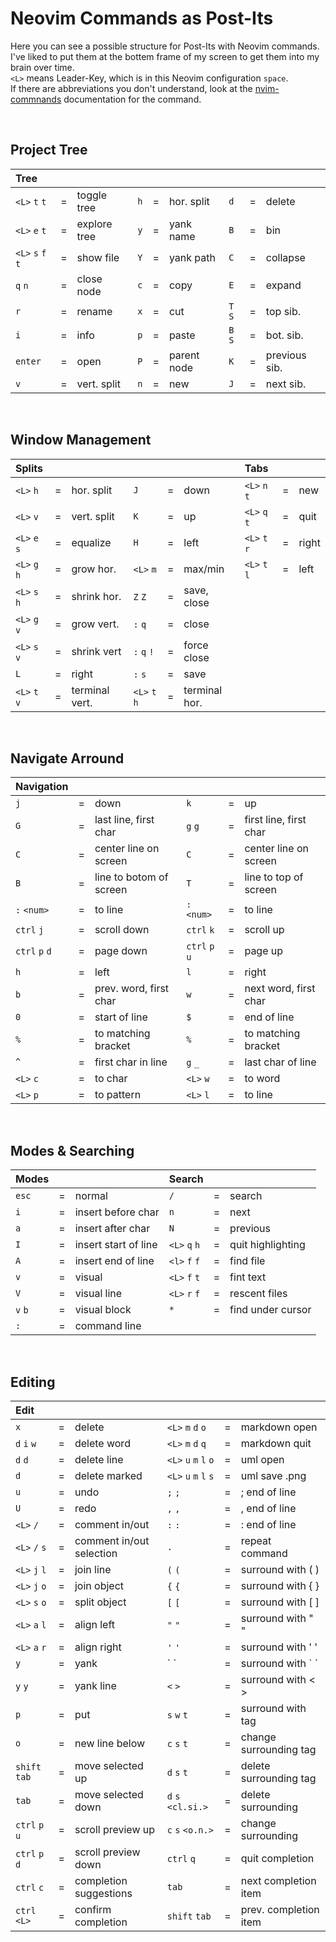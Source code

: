 # Neovim Commands as Post-Its
Here you can see a possible structure for Post-Its with Neovim commands.  
I've liked to put them at the bottem frame of my screen to get them into my
brain over time.  
`<L>` means Leader-Key, which is in this Neovim configuration `space`.  
If there are abbreviations you don't understand, look at the
[nvim-commnands](/docs/nvim-commands.md) documentation for the command.

<br>

## Project Tree

|Tree               |   |              |     |   |             |         |   |              |
|:------------------|:-:|:-------------|:----|:-:|:------------|:--------|:-:|:-------------|
| `<L>` `t` `t`     | = | toggle tree  | `h` | = | hor. split  | `d`     | = | delete       |
| `<L>` `e` `t`     | = | explore tree | `y` | = | yank name   | `B`     | = | bin          |
| `<L>` `s` `f` `t` | = | show file    | `Y` | = | yank path   | `C`     | = | collapse     |
| `q` `n`           | = | close node   | `c` | = | copy        | `E`     | = | expand       |
| `r`               | = | rename       | `x` | = | cut         | `T` `S` | = | top sib.     |
| `i`               | = | info         | `p` | = | paste       | `B` `S` | = | bot. sib.    |
| `enter`           | = | open         | `P` | = | parent node | `K`     | = | previous sib.|
| `v`               | = | vert. split  | `n` | = | new         | `J`     | = | next sib.    |

<br>

## Window Management

| Splits        |   |                |              |   |               | Tabs          |   |      |
|:--------------|:-:|:---------------|:-------------|:-:|:--------------|:--------------|:-:|:-----|
| `<L>` `h`     | = | hor. split     | `J`          | = | down          | `<L>` `n` `t` | = | new  |
| `<L>` `v`     | = | vert. split    | `K`          | = | up            | `<L>` `q` `t` | = | quit |
| `<L>` `e` `s` | = | equalize       | `H`          | = | left          | `<L>` `t` `r` | = | right|
| `<L>` `g` `h` | = | grow hor.      | `<L>` `m`    | = | max/min       | `<L>` `t` `l` | = | left |
| `<L>` `s` `h` | = | shrink hor.    | `Z` `Z`      | = | save, close   |
| `<L>` `g` `v` | = | grow vert.     | `:` `q`      | = | close         |
| `<L>` `s` `v` | = | shrink vert    | `:` `q` `!`  | = | force close   |
| `L`           | = | right          | `:` `s`      | = | save          |
| `<L>` `t` `v` | = | terminal vert. | `<L>` `t` `h`| = | terminal hor. |

<br>

## Navigate Arround

| Navigation     |   |                        |                |   |                        |
|:---------------|:-:|:-----------------------|:---------------|:-:|:-----------------------|
| `j`            | = | down                   | `k`            | = | up                     |
| `G`            | = | last line, first char  | `g` `g`        | = | first line, first char |
| `C`            | = | center line on screen  | `C`            | = | center line on screen  |
| `B`            | = | line to botom of screen| `T`            | = | line to top of screen  |
| `:` `<num>`    | = | to line                | `:` `<num>`    | = | to line                |
| `ctrl` `j`     | = | scroll down            | `ctrl` `k`     | = | scroll up              |
| `ctrl` `p` `d` | = | page down              | `ctrl` `p` `u` | = | page up                |
| `h`            | = | left                   | `l`            | = | right                  |
| `b`            | = | prev. word, first char | `w`            | = | next word, first char  |
| `0`            | = | start of line          | `$`            | = | end of line            |
| `%`            | = | to matching bracket    | `%`            | = | to matching bracket    |
| `^`            | = | first char in line     | `g` `_`        | = | last char of line      |
| `<L>` `c`      | = | to char                | `<L>` `w`      | = | to word                |
| `<L>` `p`      | = | to pattern             | `<L>` `l`      | = | to line                |

<br>

## Modes & Searching

| Modes  |   |                      | Search        |   |                   |
|:-------|:-:|----------------------|:--------------|:-:|:------------------|
| `esc`  | = | normal               | `/`           | = | search            |
| `i`    | = | insert before char   | `n`           | = | next              |
| `a`    | = | insert after char    | `N`           | = | previous          |
| `I`    | = | insert start of line | `<L>` `q` `h` | = | quit highlighting |
| `A`    | = | insert end of line   | `<l>` `f` `f` | = | find file         |
| `v`    | = | visual               | `<L>` `f` `t` | = | fint text         |
| `V`    | = | visual line          | `<L>` `r` `f` | = | rescent files     |
| `v` `b`| = | visual block         | `*`           | = | find under cursor |
| `:`    | = | command line         |

<br>

## Editing

| Edit           |   |                          |                       |   |                        |
|:---------------|:-:|:-------------------------|:----------------------|:-:|:-----------------------|
| `x`            | = | delete                   | `<L>` `m` `d` `o`     | = | markdown open          |
| `d` `i` `w`    | = | delete word              | `<L>` `m` `d` `q`     | = | markdown quit          |
| `d` `d`        | = | delete line              | `<L>` `u` `m` `l` `o` | = | uml open               |
| `d`            | = | delete marked            | `<L>` `u` `m` `l` `s` | = | uml save .png          |
| `u`            | = | undo                     | `;` `;`               | = | ; end of line          |
| `U`            | = | redo                     | `,` `,`               | = | , end of line          |
| `<L>` `/`      | = | comment in/out           | `:` `:`               | = | : end of line          |
| `<L>` `/` `s`  | = | comment in/out selection | `.`                   | = | repeat command         |
| `<L>` `j` `l`  | = | join line                | `(` `(`               | = | surround with ( )      |
| `<L>` `j` `o`  | = | join object              | `{` `{`               | = | surround with { }      |
| `<L>` `s` `o`  | = | split object             | `[` `[`               | = | surround with [ ]      |
| `<L>` `a` `l`  | = | align left               | `"` `"`               | = | surround with " "      |
| `<L>` `a` `r`  | = | align right              | `'` `'`               | = | surround with ' '      |
| `y`            | = | yank                     | \` `                  | = | surround with \` `     |
| `y` `y`        | = | yank line                | `<` `>`               | = | surround with < >      |
| `p`            | = | put                      | `s` `w` `t`           | = | surround with tag      |
| `o`            | = | new line below           | `c` `s` `t`           | = | change surrounding tag |
| `shift` `tab`  | = | move selected up         | `d` `s` `t`           | = | delete surrounding tag |
| `tab`          | = | move selected down       | `d` `s` `<cl.si.>`    | = | delete surrounding     |
| `ctrl` `p` `u` | = | scroll preview up        | `c` `s` `<o.n.>`      | = | change surrounding     |
| `ctrl` `p` `d` | = | scroll preview down      | `ctrl` `q`            | = | quit completion        |
| `ctrl` `c`     | = | completion suggestions   | `tab`                 | = | next completion item   |
| `ctrl` `<L>`   | = | confirm completion       | `shift` `tab`         | = | prev. completion item  |


